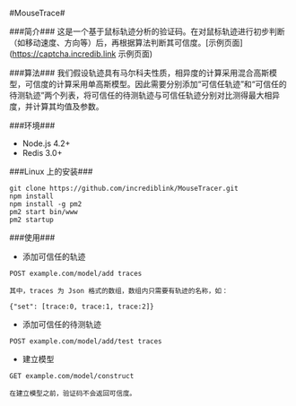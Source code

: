 #MouseTrace#

###简介###
这是一个基于鼠标轨迹分析的验证码。在对鼠标轨迹进行初步判断（如移动速度、方向等）后，再根据算法判断其可信度。[示例页面](https://captcha.incredib.link 示例页面)

###算法###
我们假设轨迹具有马尔科夫性质，相异度的计算采用混合高斯模型，可信度的计算采用单高斯模型。因此需要分别添加“可信任轨迹”和“可信任的待测轨迹”两个列表，将可信任的待测轨迹与可信任轨迹分别对比测得最大相异度，并计算其均值及参数。

###环境###
- Node.js 4.2+
- Redis 3.0+

###Linux 上的安装###
```
git clone https://github.com/incrediblink/MouseTracer.git
npm install
npm install -g pm2
pm2 start bin/www
pm2 startup
```

###使用###
-  添加可信任的轨迹
```
POST example.com/model/add traces
```
    其中，traces 为 Json 格式的数组，数组内只需要有轨迹的名称，如：
```
{"set": [trace:0, trace:1, trace:2]}
```
-  添加可信任的待测轨迹
```
POST example.com/model/add/test traces
```
-  建立模型
```
GET example.com/model/construct
```
    在建立模型之前，验证码不会返回可信度。
